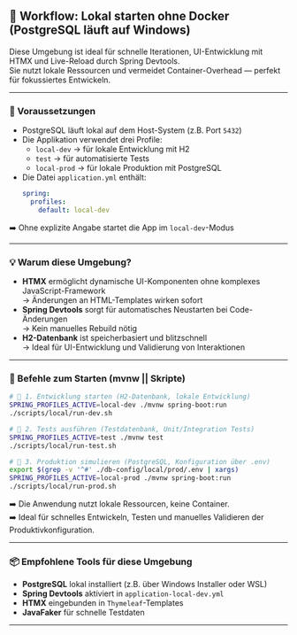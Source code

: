 ## 🧪 **Workflow: Lokal starten ohne Docker (PostgreSQL läuft auf Windows)**

Diese Umgebung ist ideal für schnelle Iterationen, UI-Entwicklung mit HTMX und Live-Reload durch Spring Devtools.  
Sie nutzt lokale Ressourcen und vermeidet Container-Overhead — perfekt für fokussiertes Entwickeln.

---

### 🔧 Voraussetzungen

- PostgreSQL läuft lokal auf dem Host-System (z.B. Port `5432`)
- Die Applikation verwendet drei Profile:
  - `local-dev` → für lokale Entwicklung mit H2
  - `test` → für automatisierte Tests
  - `local-prod` → für lokale Produktion mit PostgreSQL
- Die Datei `application.yml` enthält:
  ```yaml
  spring:
    profiles:
      default: local-dev
  ```
➡️ Ohne explizite Angabe startet die App im `local-dev`-Modus

---

### 💡 Warum diese Umgebung?

- **HTMX** ermöglicht dynamische UI-Komponenten ohne komplexes JavaScript-Framework  
  → Änderungen an HTML-Templates wirken sofort
- **Spring Devtools** sorgt für automatisches Neustarten bei Code-Änderungen  
  → Kein manuelles Rebuild nötig
- **H2-Datenbank** ist speicherbasiert und blitzschnell  
  → Ideal für UI-Entwicklung und Validierung von Interaktionen

---

### 🔨 Befehle zum Starten (mvnw || Skripte)

```bash
# 🧪 1. Entwicklung starten (H2-Datenbank, lokale Entwicklung)
SPRING_PROFILES_ACTIVE=local-dev ./mvnw spring-boot:run
./scripts/local/run-dev.sh

# 🧪 2. Tests ausführen (Testdatenbank, Unit/Integration Tests)
SPRING_PROFILES_ACTIVE=test ./mvnw test
./scripts/local/run-test.sh

# 🧪 3. Produktion simulieren (PostgreSQL, Konfiguration über .env)
export $(grep -v '^#' ./db-config/local/prod/.env | xargs)
SPRING_PROFILES_ACTIVE=local-prod ./mvnw spring-boot:run
./scripts/local/run-prod.sh
```

➡️ Die Anwendung nutzt lokale Ressourcen, keine Container.  
➡️ Ideal für schnelles Entwickeln, Testen und manuelles Validieren der Produktivkonfiguration.

---

### 📦 Empfohlene Tools für diese Umgebung

- **PostgreSQL** lokal installiert (z.B. über Windows Installer oder WSL)
- **Spring Devtools** aktiviert in `application-local-dev.yml`
- **HTMX** eingebunden in `Thymeleaf`-Templates
- **JavaFaker** für schnelle Testdaten


---

[//]: # (🧠 Was du damit vorbereitest)

[//]: # (1. Du kannst db-config/local/.env minimal halten: nur Spring-spezifische Werte für H2)

[//]: # ()
[//]: # (2. Du kannst db-config/compose/.env.dev für compose-dev.yml bauen)

[//]: # ()
[//]: # (3. Du kannst run-local-prod.sh später sogar in scripts/local/ verschieben, wenn du willst)

[//]: # ()
[//]: # (4. Du kannst Makefile-Kommandos wie make local-dev, make local-prod, make test definieren)
